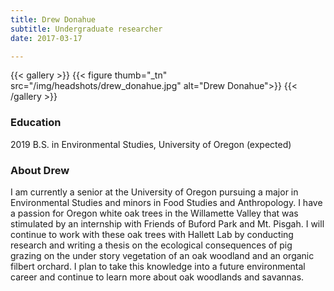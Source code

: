 ```yaml
---
title: Drew Donahue
subtitle: Undergraduate researcher
date: 2017-03-17

---
```


{{< gallery >}}
  {{< figure thumb="_tn" src="/img/headshots/drew_donahue.jpg" alt="Drew Donahue">}}
{{< /gallery >}}

<!--more-->
### Education
2019 B.S. in Environmental Studies, University of Oregon (expected)

### About Drew
I am currently a senior at the University of Oregon pursuing a major in Environmental Studies and minors in Food Studies and Anthropology. I have a passion for Oregon white oak trees in the Willamette Valley that was stimulated by an internship with Friends of Buford Park and Mt. Pisgah. I will continue to work with these oak trees with Hallett Lab by conducting research and writing a thesis on the ecological consequences of pig grazing on the under story vegetation of an oak woodland and an organic filbert orchard. I plan to take this knowledge into a future environmental career and continue to learn more about oak woodlands and savannas.